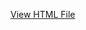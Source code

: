 [View HTML File](https://github.com/chetandsbhadane/Cucumber-Framework/blob/main/CucumberFramework/target/cucumber-reports.html)
